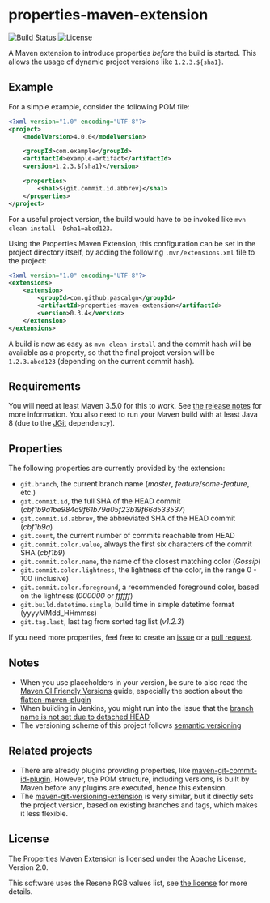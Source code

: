# properties-maven-extension

[![Build Status](https://img.shields.io/travis/pascalgn/properties-maven-extension.svg?style=flat-square)](https://travis-ci.org/pascalgn/properties-maven-extension) [![License](https://img.shields.io/github/license/pascalgn/properties-maven-extension.svg?style=flat-square)](LICENSE)

A Maven extension to introduce properties *before* the build is started.
This allows the usage of dynamic project versions like `1.2.3.${sha1}`.

## Example

For a simple example, consider the following POM file:

```xml
<?xml version="1.0" encoding="UTF-8"?>
<project>
    <modelVersion>4.0.0</modelVersion>

    <groupId>com.example</groupId>
    <artifactId>example-artifact</artifactId>
    <version>1.2.3.${sha1}</version>

    <properties>
        <sha1>${git.commit.id.abbrev}</sha1>
    </properties>
</project>
```

For a useful project version, the build would have to be invoked like `mvn clean install -Dsha1=abcd123`.

Using the Properties Maven Extension, this configuration can be set in the project directory itself,
by adding the following `.mvn/extensions.xml` file to the project:

```xml
<?xml version="1.0" encoding="UTF-8"?>
<extensions>
    <extension>
        <groupId>com.github.pascalgn</groupId>
        <artifactId>properties-maven-extension</artifactId>
        <version>0.3.4</version>
    </extension>
</extensions>
```

A build is now as easy as `mvn clean install` and the commit hash will be available as a property,
so that the final project version will be `1.2.3.abcd123` (depending on the current commit hash).

## Requirements

You will need at least Maven 3.5.0 for this to work. See
[the release notes](https://maven.apache.org/docs/3.5.0/release-notes.html) for more information.
You also need to run your Maven build with at least Java 8 (due to the [JGit](https://eclipse.org/jgit) dependency).

## Properties

The following properties are currently provided by the extension:

* `git.branch`, the current branch name (*master*, *feature/some-feature*, etc.)
* `git.commit.id`, the full SHA of the HEAD commit (*cbf1b9a1be984a9f61b79a05f23b19f66d533537*)
* `git.commit.id.abbrev`, the abbreviated SHA of the HEAD commit (*cbf1b9a*)
* `git.count`, the current number of commits reachable from HEAD
* `git.commit.color.value`, always the first six characters of the commit SHA (*cbf1b9*)
* `git.commit.color.name`, the name of the closest matching color (*Gossip*)
* `git.commit.color.lightness`, the lightness of the color, in the range 0 - 100 (inclusive)
* `git.commit.color.foreground`, a recommended foreground color, based on the lightness (*000000* or *ffffff*)
* `git.build.datetime.simple`, build time in simple datetime format (yyyyMMdd_HHmmss)
* `git.tag.last`, last tag from sorted tag list (*v1.2.3*)

If you need more properties, feel free to create an [issue](https://github.com/pascalgn/properties-maven-extension/issues)
or a [pull request](https://github.com/pascalgn/properties-maven-extension/pulls).

## Notes

* When you use placeholders in your version, be sure to also read the [Maven CI Friendly Versions](https://maven.apache.org/maven-ci-friendly.html) guide, especially the section about the [flatten-maven-plugin](http://www.mojohaus.org/flatten-maven-plugin)
* When building in Jenkins, you might run into the issue that the
  [branch name is not set due to detached HEAD](https://stackoverflow.com/questions/39297783/detached-head-w-jenkins-git-plugin-and-branch-specifier)
* The versioning scheme of this project follows [semantic versioning](http://semver.org/)

## Related projects

* There are already plugins providing properties, like [maven-git-commit-id-plugin](https://github.com/ktoso/maven-git-commit-id-plugin).
  However, the POM structure, including versions, is built by Maven before any plugins are executed, hence this extension.
* The [maven-git-versioning-extension](https://github.com/qoomon/maven-git-versioning-extension) is very similar,
  but it directly sets the project version, based on existing branches and tags, which makes it less flexible.

## License

The Properties Maven Extension is licensed under the Apache License, Version 2.0.

This software uses the Resene RGB values list, see [the license](src/main/resources/resene.md) for more details.
